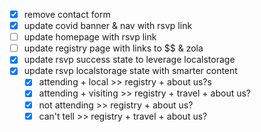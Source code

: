 - [x] remove contact form
- [x] update covid banner & nav with rsvp link
- [ ] update homepage with rsvp link
- [ ] update registry page with links to $$ & zola
- [x] update rsvp success state to leverage localstorage
- [x] update rsvp localstorage state with smarter content
  - [x] attending + local >> registry + about us?s
  - [x] attending + visiting >> registry + travel + about us?
  - [x] not attending >> registry + about us?
  - [x] can't tell >> registry + travel + about us?
